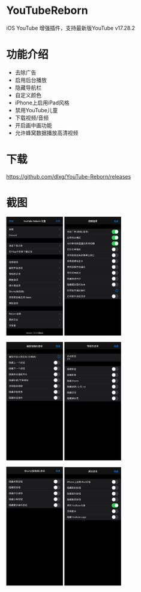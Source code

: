 # YouTubeReborn
iOS YouTube 增强插件，支持最新版YouTube v17.28.2

# 功能介绍

- 去除广告
- 启用后台播放
- 隐藏导航栏
- 自定义颜色
- iPhone上启用iPad风格
- 禁用YouTube儿童
- 下载视频/音频
- 开启画中画功能
- 允许蜂窝数据播放高清视频

# 下载

https://github.com/dlxg/YouTube-Reborn/releases

# 截图

<img src="https://raw.githubusercontent.com/dlxg/YouTube-Reborn/main/Chromium/images/index.JPG" style="width:30%;" /> <img src="https://raw.githubusercontent.com/dlxg/YouTube-Reborn/main/Chromium/images/Video Options.JPG" style="width:30%;" />

<img src="https://raw.githubusercontent.com/dlxg/YouTube-Reborn/main/Chromium/images/Overlay Options.JPG" style="width:30%;" /> <img src="https://raw.githubusercontent.com/dlxg/YouTube-Reborn/main/Chromium/images/TabBar Options.JPG" style="width:30%;" />

<img src="https://raw.githubusercontent.com/dlxg/YouTube-Reborn/main/Chromium/images/Shorts Options.JPG" style="width:30%;" /> <img src="https://raw.githubusercontent.com/dlxg/YouTube-Reborn/main/Chromium/images/Other Options.JPG" style="width:30%;" />

